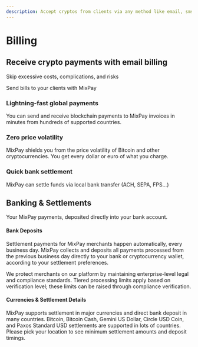 ```yaml
---
description: Accept cryptos from clients via any method like email, sms.
---
```


# Billing

## Receive crypto payments with email billing

Skip excessive costs, complications, and risks

Send bills to your clients with MixPay

### Lightning-fast global payments

You can send and receive blockchain payments to MixPay invoices in minutes from hundreds of supported countries.

### Zero price volatility

MixPay shields you from the price volatility of Bitcoin and other cryptocurrencies. You get every dollar or euro of what you charge.

### Quick bank settlement

MixPay can settle funds via local bank transfer (ACH, SEPA, FPS...)

## Banking & Settlements

Your MixPay payments, deposited directly into your bank account.

#### Bank Deposits

Settlement payments for MixPay merchants happen automatically, every business day. MixPay collects and deposits all payments processed from the previous business day directly to your bank or cryptocurrency wallet, according to your settlement preferences.

We protect merchants on our platform by maintaining enterprise-level legal and compliance standards. Tiered processing limits apply based on verification level; these limits can be raised through compliance verification.

#### Currencies & Settlement Details

MixPay supports settlement in major currencies and direct bank deposit in many countries. Bitcoin, Bitcoin Cash, Gemini US Dollar, Circle USD Coin, and Paxos Standard USD settlements are supported in lots of countries. Please pick your location to see minimum settlement amounts and deposit timings.
